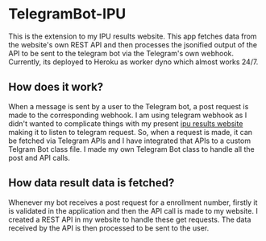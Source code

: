 # TelegramBot-IPU
This is the extension to my IPU results website. This app fetches data from the website's own REST API and then processes the jsonified output of the API to be sent to the telegram bot via the Telegram's own webhook. Currently, its deployed to Heroku as worker dyno which almost works 24/7.

## How does it work?
When a message is sent by a user to the Telegram bot, a post request is made to the corresponding webhook. I am using telegram webhook as I didn't wanted to complicate things with my present [ipu results website](https://ipuresultskg.herokuapp.com/) making it to listen to telegram request. So, when a request is made, it can be fetched via Telegram APIs and I have integrated that APIs to a custom Telgram Bot class file. I made my own Telegram Bot class to handle all the post and API calls.

## How data result data is fetched?
Whenever my bot receives a post request for a enrollment number, firstly it is validated in the application and then the API call is made to my website. I created a REST API in my website to handle these get requests. The data received by the API is then processed to be sent to the user.
